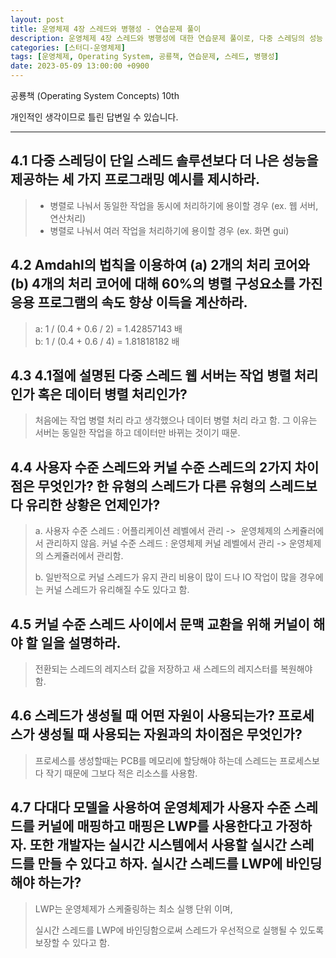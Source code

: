 ```yaml
---
layout: post
title: 운영체제 4장 스레드와 병행성 - 연습문제 풀이
description: 운영체제 4장 스레드와 병행성에 대한 연습문제 풀이로, 다중 스레딩의 성능 이점, Amdahl의 법칙을 통한 속도 향상 계산, 작업 병렬 처리와 데이터 병렬 처리의 구분, 사용자 수준 스레드와 커널 수준 스레드의 차이점, 커널에서의 문맥 교환 과정, 스레드 생성 시 사용되는 자원, 그리고 다대다 모델과 실시간 스레드의 LWP 바인딩 필요성에 대해 다룹니다.
categories: [스터디-운영체제]
tags: [운영체제, Operating System, 공룡책, 연습문제, 스레드, 병행성]
date: 2023-05-09 13:00:00 +0900
---
```


공룡책 (Operating System Concepts) 10th

개인적인 생각이므로 틀린 답변일 수 있습니다.

---

## 4.1 다중 스레딩이 단일 스레드 솔루션보다 더 나은 성능을 제공하는 세 가지 프로그래밍 예시를 제시하라.

> - 병렬로 나눠서 동일한 작업을 동시에 처리하기에 용이할 경우 (ex. 웹 서버, 연산처리)
> - 병렬로 나눠서 여러 작업을 처리하기에 용이할 경우 (ex. 화면 gui)

## 4.2 Amdahl의 법칙을 이용하여 (a) 2개의 처리 코어와 (b) 4개의 처리 코어에 대해 60%의 병렬 구성요소를 가진 응용 프로그램의 속도 향상 이득을 계산하라.

> a: 1 / (0.4 + 0.6 / 2) = 1.42857143 배  
> b: 1 / (0.4 + 0.6 / 4) = 1.81818182 배

## 4.3 4.1절에 설명된 다중 스레드 웹 서버는 작업 병렬 처리인가 혹은 데이터 병렬 처리인가?

> 처음에는 작업 병렬 처리 라고 생각했으나 데이터 병렬 처리 라고 함.
> 그 이유는 서버는 동일한 작업을 하고 데이터만 바뀌는 것이기 때문.

## 4.4 사용자 수준 스레드와 커널 수준 스레드의 2가지 차이점은 무엇인가? 한 유형의 스레드가 다른 유형의 스레드보다 유리한 상황은 언제인가?

> a.
> 사용자 수준 스레드 : 어플리케이션 레벨에서 관리 ->  운영체제의 스케쥴러에서 관리하지 않음.
> 커널 수준 스레드 : 운영체제 커널 레벨에서 관리 -> 운영체제의 스케쥴러에서 관리함.
>
> b.
> 일반적으로 커널 스레드가 유지 관리 비용이 많이 드나 IO 작업이 많을 경우에는 커널 스레드가 유리해질 수도 있다고 함.

## 4.5 커널 수준 스레드 사이에서 문맥 교환을 위해 커널이 해야 할 일을 설명하라.

> 전환되는 스레드의 레지스터 값을 저장하고 새 스레드의 레지스터를 복원해야 함.

## 4.6 스레드가 생성될 때 어떤 자원이 사용되는가? 프로세스가 생성될 때 사용되는 자원과의 차이점은 무엇인가?

> 프로세스를 생성할때는 PCB를 메모리에 할당해야 하는데 스레드는 프로세스보다 작기 때문에 그보다 적은 리소스를 사용함.

## 4.7 다대다 모델을 사용하여 운영체제가 사용자 수준 스레드를 커널에 매핑하고 매핑은 LWP를 사용한다고 가정하자. 또한 개발자는 실시간 시스템에서 사용할 실시간 스레드를 만들 수 있다고 하자. 실시간 스레드를 LWP에 바인딩해야 하는가?

> LWP는 운영체제가 스케줄링하는 최소 실행 단위 이며,
>
> 실시간 스레드를 LWP에 바인딩함으로써 스레드가 우선적으로 실행될 수 있도록 보장할 수 있다고 함.
